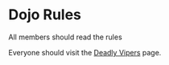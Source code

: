 Dojo Rules
==========

All members should read the rules


Everyone should visit the [Deadly Vipers](https://github.com/deadlyvipers) page.
